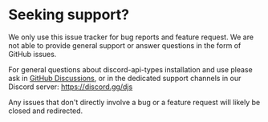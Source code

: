 # Seeking support?

We only use this issue tracker for bug reports and feature request. We are not able to provide general support or answer questions in the form of GitHub issues.

For general questions about discord-api-types installation and use please ask in [GitHub Discussions](https://github.com/discordjs/discord-api-types/discussions),
or in the dedicated support channels in our Discord server: https://discord.gg/djs

Any issues that don't directly involve a bug or a feature request will likely be closed and redirected.

